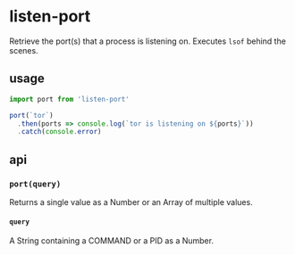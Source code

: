 # listen-port

Retrieve the port(s) that a process is listening on. Executes `lsof` behind the scenes.

## usage

```javascript
import port from 'listen-port'

port(`tor`)
  .then(ports => console.log(`tor is listening on ${ports}`))
  .catch(console.error)
```

## api

### `port(query)`

Returns a single value as a Number or an Array of multiple values.

#### `query`
A String containing a COMMAND or a PID as a Number.

